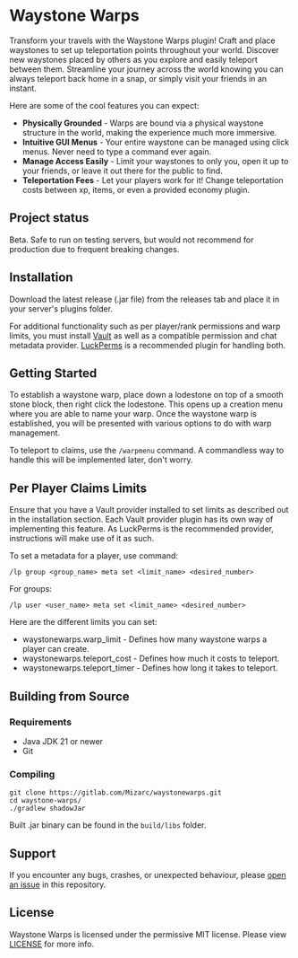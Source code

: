 # Waystone Warps

Transform your travels with the Waystone Warps plugin! Craft and place waystones to set up teleportation points throughout your world. Discover new waystones placed by others as you explore and easily teleport between them. Streamline your journey across the world knowing you can always teleport back home in a snap, or simply visit your friends in an instant.

Here are some of the cool features you can expect:
- **Physically Grounded** - Warps are bound via a physical waystone structure in the world, making the experience much more immersive.
- **Intuitive GUI Menus** - Your entire waystone can be managed using click menus. Never need to type a command ever again.
- **Manage Access Easily** - Limit your waystones to only you, open it up to your friends, or leave it out there for the public to find.
- **Teleportation Fees** - Let your players work for it! Change teleportation costs between xp, items, or even a provided economy plugin.

## Project status
Beta. Safe to run on testing servers, but would not recommend for production due to frequent breaking changes.

## Installation
Download the latest release (.jar file) from the releases tab and place it in your server's plugins folder. 

For additional functionality such as per player/rank permissions and warp limits, you must install 
[Vault](https://www.spigotmc.org/resources/vault.34315/) as well as a compatible permission and chat
metadata provider. [LuckPerms](https://luckperms.net/) is a recommended plugin for handling both.

## Getting Started
To establish a waystone warp, place down a lodestone on top of a smooth stone block, then right click the lodestone. This opens up a creation menu where you are able to 
name your warp. Once the waystone warp is established, you will be presented with various options to do with warp management.

To teleport to claims, use the `/warpmenu` command. A commandless way to handle this will be implemented later, don't worry.

## Per Player Claims Limits
Ensure that you have a Vault provider installed to set limits as described out in the installation section. Each Vault 
provider plugin has its own way of implementing this feature. As LuckPerms is the recommended provider, instructions 
will make use of it as such.

To set a metadata for a player, use command:

`/lp group <group_name> meta set <limit_name> <desired_number>`

For groups:

`/lp user <user_name> meta set <limit_name> <desired_number>`

Here are the different limits you can set:
- waystonewarps.warp_limit - Defines how many waystone warps a player can create.
- waystonewarps.teleport_cost - Defines how much it costs to teleport.
- waystonewarps.teleport_timer - Defines how long it takes to teleport.

## Building from Source
### Requirements
- Java JDK 21 or newer
- Git

### Compiling
```
git clone https://gitlab.com/Mizarc/waystonewarps.git
cd waystone-warps/
./gradlew shadowJar
```
Built .jar binary can be found in the `build/libs` folder.

## Support
If you encounter any bugs, crashes, or unexpected behaviour, please [open an issue](https://github.com/mizarc/waystone-warps/issues) in this repository.

## License
Waystone Warps is licensed under the permissive MIT license. Please view [LICENSE](LICENSE) for more info.
